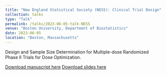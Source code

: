 ```yaml
---
title: "New England Statistical Society (NESS): Clinical Trial Design"
collection: talks
type: "Talk"
permalink: /talks/2023-06-05-talk-NESS
venue: "Boston University, Department of Biostatistics"
date: 2023-06-05
location: "Boston, Massachusetts"
---
```


Design and Sample Size Determination for Multiple-dose Randomized Phase II Trials for Dose Optimization.

[Download manuscript here](https://arxiv.org/pdf/2302.09612.pdf)
[Download slides here](https://pengyang0411.github.io/files/MERIT_presentation_NESS.pdf)
